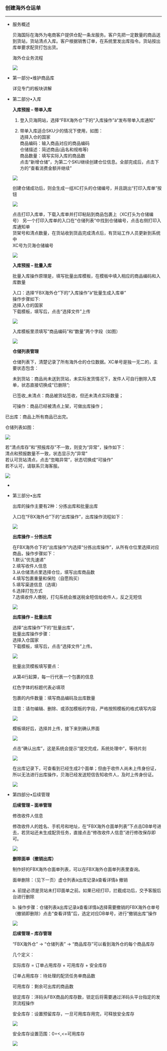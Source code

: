### 创建海外仓运单

---

* 服务概述

  贝海国际在海外为电商客户提供仓配一条龙服务。客户先把一定数量的商品送到货站，货站清点入库。客户根据销售订单，在系统里发出库指令。货站按出库单要求配货打包出货。

  海外仓业务流程

  ![](/logistics/images/cjhwcyd_1.jpg)

* 第一部分•维护商品库

  详见专门的板块讲解

* 第二部分•入库

  **入库预报 – 带单入库**

  1. 登入贝海网站，选择“FBX海外仓”下的“入库操作”à“发布带单入库通知”

  2. 带单入库适合SKU少的情况下使用，如图：  
     选择入仓的国家  
     商品编码：输入商品对应的商品编码  
     仓储描述：简述商品\(品名和规格等\)  
     商品数量：填写实际入库的商品数  
     点击“新增仓储”，为第二个SKU继续创建仓位信息。全部完成后，点击下方的“查看消费金额并继续”

  ![](/logistics/images/cjhwcyd_2.png)

  创建仓储成功后，则会生成一组XC打头的仓储编号，并且跳出“打印入库单”按钮

  ![](/logistics/images/cjhwcyd_3.png)

  点击打印入库单，下载入库单并打印粘贴到商品包裹上（XC打头为仓储编号） 另一个打印入库单的入口在“仓储列表”中找到仓储编号，点击右侧打印入库通知单  
  货架号和清点数量，在货站收到货品完成清点后，有货站工作人员更新到系统中  
  XC号为贝海仓储编号

  ![](/logistics/images/cjhwcyd_4.png)

  **入库预报 – 批量入库**

  批量入库操作原理是，填写批量出库模板，在模板中填入相应的商品编码和入库数量

  入口：选择“FBX海外仓”下的“入库操作”à“批量生成入库单”  
  操作步骤如下:  
  选择入仓的国家  
  下载模板，填写后，点击“选择文件”上传

  ![](/logistics/images/cjhwcyd_5.jpg)

  入库模板里须填写“商品编码”和“数量”两个字段（如图）

  ![](/logistics/images/cjhwcyd_6.jpg)

  **仓储列表管理**

  仓储列表下，清楚记录了所有海外仓的仓位数据。XC单号是独一无二的，主要状态包含：

  未到货站：商品尚未送到货站，未实际发货情况下，发件人可自行删除入库单，状态直接切换成“已删除”;

  已签收\_未清点：商品被货站签收，但还未清点实际数量；

  可操作：商品已经被清点上架，可做出库操作；

已出库：商品上所有商品已出完。

仓储列表如图：

![](/logistics/images/cjhwcyd_7.jpg)

若“清点库存”和“预报库存”不一致，则变为“异常”，操作如下：  
  清点和预报数量不一致，状态显示为"异常"  
  若认可货站清点，点击“忽略异常”，状态切换成“可操作”  
  若不认可，请联系贝海客服。

![](/logistics/images/cjhwcyd_8.jpg)

* 
* 第三部分•出库

  出库的操作主要有2种：分拣出库和批量出库

  入口在“FBX海外仓”下的“出库操作”，出库操作流程如下：

  ![](/logistics/images/cjhwcyd_9.jpg)

  **出库操作 – 分拣出库**

  在FBX海外仓下的“出库操作”内选择“分拣出库操作”，从所有仓位里选择对应商品，操作步骤如下：  
  1.默认“优先速递”  
  2.填写收件人信息  
  3.从仓储清点里选择仓位，填写出库商品数  
  4.填写包裹重量和保险（自愿购买）  
  5.填写渠道信息（选填）  
  6.选择打包方式  
  7.选填收件人缴税，打勾系统会推送税金短信给收件人，反之无短信

  ![](/logistics/images/cjhwcyd_10.png)

  **出库操作 – 批量出库**

  选择“出库操作”下的“批量出库”，  
  批量出库操作步骤：  
  选择入仓国家  
  下载模板，填写后，点击“选择文件”上传。

  ![](/logistics/images/cjhwcyd_11.png)

  批量出货模板填写要点：

  从第4行起算，每一行代表一个包裹的信息

  红色字体的标题代表必填项

  包裹的内件数量：填写商品编码及出库数量

  注意：请勿编辑、删除、或添加模板的字段，严格按照模板的格式填写内容

  ![](/logistics/images/cjhwcyd_12.jpg)

  模板填好后，选择并上传，接下来到确认界面

  ![](/logistics/images/cjhwcyd_13.jpg)

  点击“确认出库”，这是系统会提示“提交完成，系统处理中”，等待片刻

  ![](/logistics/images/cjhwcyd_14.jpg)

  在出库记录下，可查看到已经生成2个面单；但由于收件人尚未上传身份证，所以无法进行出库操作，贝海已经发送短信告知收件人，及时上传身份证。

  ![](/logistics/images/cjhwcyd_15.jpg)

* 第四部分•后续管理

  **后续管理 – 面单管理**

  修改收件人信息

  修改收件人的姓名、手机号和地址，在“FBX海外仓面单列表”下点击DB单号进去，若货站还未生成配货任务，直接点击“修改收件人信息”进行修改保存即可。

  ![](/logistics/images/cjhwcyd_16.jpg)

  **删除面单（撤销出库）**

  制作好的FBX海外仓面单列表，可以在FBX海外仓面单列表里查询。

  面单删除：（见下一页）虚仓列表à出库记录à查看详情à 撤销

  a. 前提必须是货站未打印面单之前。如果已经打印，拦截成功后，交予客服后台进行删除

  b. 操作步骤：仓储列表à出库记录à查看详情à选择需要撤销的FBX海外仓单号（撤销即删除）点击“查看详情”后，选定对应DB单号，进行“撤销出库”操作

  ![](/logistics/images/cjhwcyd_17.jpg)

  **后续管理 – 库存管理**

  “FBX海外仓” -&gt; “仓储列表” -&gt; “商品库存”可以看到海外仓的每个商品库存

  几个定义：

  实际库存 = 订单占用库存 + 可用库存 + 安全库存

  订单占用库存：待处理的配货任务单商品数

  可用库存：剩余可出库的商品数

  锁定库存：洋码头FBX商品的库存数，锁定后将需要通过洋码头平台指定的发货流程操作

  安全库存：设置预留库存，一旦可用库存用完，可释放安全库存

  ![](/logistics/images/cjhwcyd_18.jpg)

  安全库存设置范围：0=&lt;,&lt;=可用库存

  ![](/logistics/images/cjhwcyd_19.jpg)



